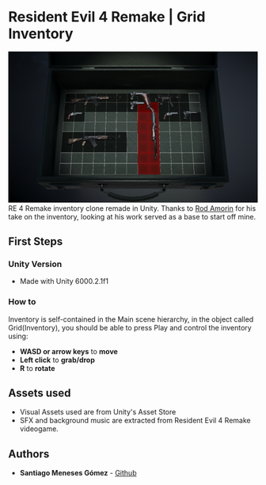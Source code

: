 # Resident Evil 4 Remake | Grid Inventory
![image](banner.png)
RE 4 Remake inventory clone remade in Unity. Thanks to [Rod Amorin](https://github.com/rod-amorim/ResidentEvil4InventorySystemUnityClone) for his take on the inventory, looking at his work served as a base to start off mine.

## First Steps
### Unity Version
- Made with Unity 6000.2.1f1
### How to
Inventory is self-contained in the Main scene hierarchy, in the object called Grid(Inventory), you should be able to press Play and control the inventory using:
- **WASD or arrow keys** to **move**
- **Left click** to **grab/drop**
- **R** to **rotate**

## Assets used
- Visual Assets used are from Unity's Asset Store
- SFX and background music are extracted from Resident Evil 4 Remake videogame.

## Authors
- **Santiago Meneses Gómez** - [Github](https://github.com/popieyes)
